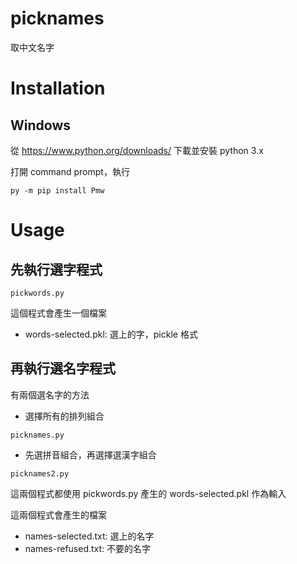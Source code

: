 # picknames
取中文名字

# Installation

## Windows

從 https://www.python.org/downloads/ 下載並安裝 python 3.x

打開 command prompt，執行

```
py -m pip install Pmw
```

# Usage

## 先執行選字程式

```
pickwords.py
```

這個程式會產生一個檔案

* words-selected.pkl: 選上的字，pickle 格式

## 再執行選名字程式

有兩個選名字的方法

* 選擇所有的排列組合

```
picknames.py
```

* 先選拼音組合，再選擇選漢字組合

```
picknames2.py
```

這兩個程式都使用 pickwords.py 產生的 words-selected.pkl 作為輸入

這兩個程式會產生的檔案

* names-selected.txt: 選上的名字
* names-refused.txt: 不要的名字
